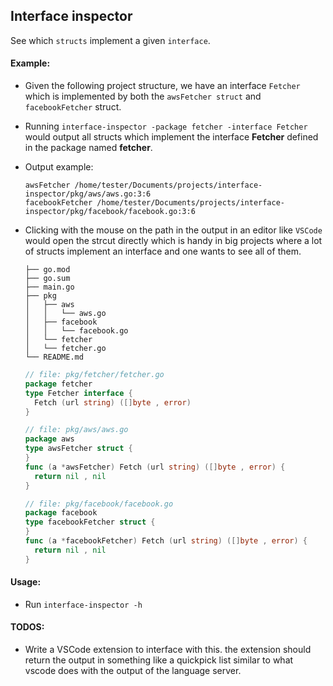 ## Interface inspector

See which `structs` implement a given `interface`.

#### Example:

- Given the following project structure, we have an interface `Fetcher` which is implemented by both the `awsFetcher struct` and `facebookFetcher` struct.
- Running `interface-inspector -package fetcher -interface Fetcher` would output all structs which implement the interface **Fetcher** defined in the package named **fetcher**.
- Output example:
  ```
  awsFetcher /home/tester/Documents/projects/interface-inspector/pkg/aws/aws.go:3:6
  facebookFetcher /home/tester/Documents/projects/interface-inspector/pkg/facebook/facebook.go:3:6
  ```
- Clicking with the mouse on the path in the output in an editor like `VSCode` would open the strcut directly which is handy in big projects where a lot of structs implement an interface and one wants to see all of them.

  ```
  ├── go.mod
  ├── go.sum
  ├── main.go
  ├── pkg
  │   ├── aws
  │   │   └── aws.go
  │   ├── facebook
  │   │   └── facebook.go
  │   └── fetcher
  │   └── fetcher.go
  └── README.md

  ```

  ```go
  // file: pkg/fetcher/fetcher.go
  package fetcher
  type Fetcher interface {
  	Fetch (url string) ([]byte , error)
  }
  ```

  ```go
  // file: pkg/aws/aws.go
  package aws
  type awsFetcher struct {
  }
  func (a *awsFetcher) Fetch (url string) ([]byte , error) {
  	return nil , nil
  }
  ```

  ```go
  // file: pkg/facebook/facebook.go
  package facebook
  type facebookFetcher struct {
  }
  func (a *facebookFetcher) Fetch (url string) ([]byte , error) {
  	return nil , nil
  }
  ```

#### Usage:

- Run `interface-inspector -h`

#### TODOS:

- Write a VSCode extension to interface with this. the extension should return the output in something like a quickpick list similar to what vscode does with the output of the language server.
